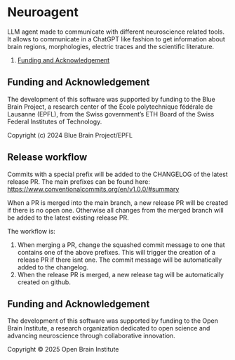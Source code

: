 # Neuroagent

LLM agent made to communicate with different neuroscience related tools. It allows to communicate in a ChatGPT like fashion to get information about brain regions, morphologies, electric traces and the scientific literature.


1. [Funding and Acknowledgement](#funding-and-acknowledgement)

## Funding and Acknowledgement

The development of this software was supported by funding to the Blue Brain Project, a research center of the École polytechnique fédérale de Lausanne (EPFL), from the Swiss government’s ETH Board of the Swiss Federal Institutes of Technology.

Copyright (c) 2024 Blue Brain Project/EPFL

## Release workflow

Commits with a special prefix will be added to the CHANGELOG of the latest release PR.
The main prefixes can be found here:
https://www.conventionalcommits.org/en/v1.0.0/#summary

When a PR is merged into the main branch, a new release PR will be created if there is no open one. Otherwise all changes
from the merged branch will be added to the latest existing release PR.

The workflow is:
1. When merging a PR, change the squashed commit message to one that contains one of the above prefixes. This will trigger the creation of a release PR if there isnt one. The commit message will be automatically added to the changelog.
2. When the release PR is merged, a new release tag will be automatically created on github.


## Funding and Acknowledgement

The development of this software was supported by funding to the Open Brain Institute, a research organization dedicated to open science and advancing neuroscience through collaborative innovation.

Copyright &copy; 2025 Open Brain Institute
